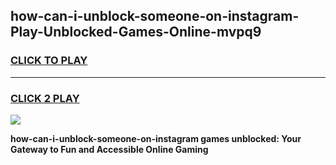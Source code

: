
## how-can-i-unblock-someone-on-instagram-Play-Unblocked-Games-Online-mvpq9
<h3>
<a href="https://premium76.site?title=how-can-i-unblock-someone-on-instagram&ref=25A">CLICK TO PLAY</a></h3>
<hr>

<h3>
<a href="https://premium76.site?title=how-can-i-unblock-someone-on-instagram&ref=25A">CLICK 2 PLAY</a>
  
</h3>

<a href="https://premium76.site?title=how-can-i-unblock-someone-on-instagram&ref=25A"><img src="https://clearcache.store/games.png"></a>


**how-can-i-unblock-someone-on-instagram games unblocked: Your Gateway to Fun and Accessible Online Gaming**
